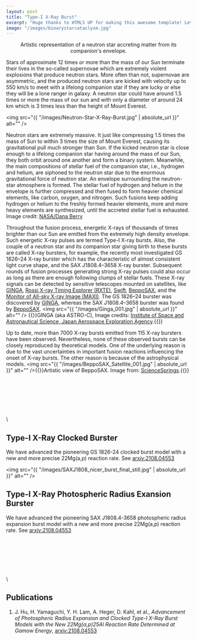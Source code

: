```yaml
---
layout: post
title: "Type-I X-Ray Burst"
excerpt: "Huge thanks to HTML5 UP for making this awesome template! Let's see what it can do"
image: "/images/binarystarcataclysm.jpg"
---
```

<figcaption align = "center">Artistic representation of a neutron star accreting matter from its companion's envelope.</figcaption>



<!--- YiHua 10 Oct 2021
How to add caption, align position, size the inserted figure in Markdown
https://towardsdev.com/3-ways-to-add-a-caption-to-an-image-using-markdown-f2ca30562be6
-->

Stars of approximate 12 times or more than the mass of our Sun terminate their lives in the so-called supernovae which are extremely violent explosions that produce neutron stars. More often than not, supernovae are asymmetric, and the produced neutron stars are kicked with velocity up to 550 km/s to meet with a lifelong companion star if they are lucky or else they will be a lone ranger in galaxy. A neutron star could have around 1.5 times or more the mass of our sun and with only a diameter of around 24 km which is 3 times less than the height of Mount Everest.


<!--- YiHua 10 Oct 2021
<figure>
<img src="{{ "/images/Neutron-Star-X-Ray-Burst.jpg" | absolute_url }}" alt="Trulli" style="float:right;width:70%">
<figcaption align = "center"><b>Artistic view of BeppoSAX. Image from: <a href="https://sciencesprings.wordpress.com/2015/10/31/from-nasa-blueshift-back-to-school-with-grb-101/"> ScienceSprings </a> </b></figcaption>
</figure>
-->
<span class="image left"><img src="{{ "/images/Neutron-Star-X-Ray-Burst.jpg" | absolute_url }}" alt="" /></span>

Neutron stars are extremely massive. It just like compressing 1.5 times the mass of Sun to within 3 times the size of Mount Everest, causing its gravitational pull much stronger than Sun. If the kicked neutron star is close enough to a lifelong companion star having around the mass of our Sun, they both orbit around one another and form a binary system. Meanwhile, the main compositions of stellar fuel of the companion star, i.e., hydrogen and helium, are siphoned to the neutron star due to the enormous gravitational force of neutron star. An envelope surrounding the neutron-star atmosphere is formed. The stellar fuel of hydrogen and helium in the envelope is further compressed and then fused to form heavier chemical elements, like carbon, oxygen, and nitrogen. Such fusions keep adding hydrogen or helium to the freshly formed heavier elements, more and more heavy elements are synthesized, until the accreted stellar fuel is exhausted. Image credit: [NASA/Dana Berry](https://www.esa.int/Science_Exploration/Space_Science/XMM-Newton_and_Suzaku_help_pioneer_method_for_probing_exotic_matter)


<!---
<figure>
<img src="{{ "/images/Ginga_001.jpg" | absolute_url }}" alt="Trulli" style="float:right;width:50%">
<figcaption align = "text-align:justify">GINGA (aka ASTRO-C), Image credits: <a href="https://www.isas.jaxa.jp/en/missions/spacecraft/past/ginga.html"> Institute of Space and Astronautical Science, Japan Aerospace Exploration Agency </a></figcaption>
</figure>
-->
Throughout the fusion process, energetic X-rays of thousands of times brighter than our Sun are emitted from the extremely high density envelope. Such energetic X-ray pulses are termed Type-I X-ray bursts. Also, the couple of a neutron star and its companion star giving birth to these bursts are called X-ray bursters, for example, the recently most investigated GS 1826–24 X-ray burster which has the characteristic of almost consistent light curve shape, and the SAX J1808.4–3658 X-ray burster. Subsequent rounds of fusion processes generating strong X-ray pulses could also occur as long as there are enough following clumps of stellar fuels. These X-ray signals can be detected by sensitive telescopes mounted on satellites, like [GINGA](https://heasarc.gsfc.nasa.gov/docs/ginga/ginga.html), [Rossi X-ray Timing Explorer (RXTE)](https://heasarc.gsfc.nasa.gov/docs/xte/rxte.html), [Swift](https://heasarc.gsfc.nasa.gov/docs/heasarc/missions/swift.html), [BeppoSAX](https://heasarc.gsfc.nasa.gov/docs/sax/sax.html), and the [Monitor of All-sky X-ray Image (MAXI)](https://heasarc.gsfc.nasa.gov/docs/maxi/maxi.html). The GS 1826–24 burster was discovered by [GINGA](https://heasarc.gsfc.nasa.gov/docs/ginga/ginga.html), whereas the SAX J1808.4–3658 burster was found by [BeppoSAX](https://heasarc.gsfc.nasa.gov/docs/sax/sax.html).
<span class="image right"><img src="{{ "/images/Ginga_001.jpg" | absolute_url }}" alt="" /></span>
{{<caption>}}GINGA (aka ASTRO-C), Image credits: [Institute of Space and Astronautical Science, Japan Aerospace Exploration Agency](https://www.isas.jaxa.jp/en/missions/spacecraft/past/ginga.html).{{</caption>}}



Up to date, more than 7000 X-ray bursts emitted from 115 X-ray bursters have been observed. Nevertheless, none of these observed bursts can be closely reproduced by theoretical models. One of the underlying reason is due to the vast uncertainties in important fusion reactions influencing the onset of X-ray bursts. The other reason is because of the astrophysical models.
<span class="image left"><img src="{{ "/images/BeppoSAX_Satellite_001.jpg" | absolute_url }}" alt="" /></span>{{<caption>}}Artistic view of BeppoSAX. Image from: [ScienceSprings](https://sciencesprings.wordpress.com/2015/10/31/from-nasa-blueshift-back-to-school-with-grb-101/).{{</caption>}}
<!--- 
<figure>
<img src="{{ "/images/BeppoSAX_Satellite_001.jpg" | absolute_url }}" alt="Trulli" style="float:right;width:50%">
<figcaption align = "center">Artistic view of BeppoSAX. Image from: <a href="https://sciencesprings.wordpress.com/2015/10/31/from-nasa-blueshift-back-to-school-with-grb-101/"> ScienceSprings </a></figcaption>
</figure>
-->



\
\
\
\
\
\
\
## Type-I X-Ray Clocked Burster

We have advanced the pioneering GS 1826-24 clocked burst model with a new and more precise 22Mg(a,p) reaction rate. See [arxiv:2108.04553](https://arxiv.org/abs/2108.04553/) 


<span class="image left"><img src="{{ "/images/SAXJ1808_nicer_burst_final_still.jpg" | absolute_url }}" alt="" /></span>


## Type-I X-Ray Photospheric Radius Exansion Burster

We have advanced the pioneering SAX J1808.4-3658 photospheric radius expansion burst model with a new and more precise 22Mg(a,p) reaction rate.  See [arxiv:2108.04553](https://arxiv.org/abs/2108.04553/) 


\
\
\
\
\
\
\
## Publications

1. J. Hu, H. Yamaguchi, Y. H. Lam, A. Heger, D. Kahl, et al.,
*Advancement of Photospheric Radius Expansion and Clocked Type-I X-Ray Burst Models with the New 22Mg(α,p)25Al Reaction Rate Determined at Gamow Energy*, [arxiv:2108.04553](https://arxiv.org/abs/2108.04553/)



